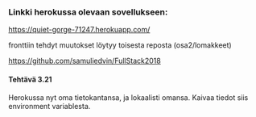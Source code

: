 ### Linkki herokussa olevaan sovellukseen:

https://quiet-gorge-71247.herokuapp.com/

fronttiin tehdyt muutokset löytyy toisesta reposta (osa2/lomakkeet)

https://github.com/samuliedvin/FullStack2018

#### Tehtävä 3.21

Herokussa nyt oma tietokantansa, ja lokaalisti omansa. Kaivaa tiedot siis environment variablesta.